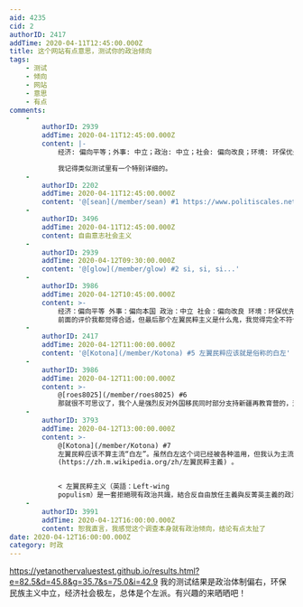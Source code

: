 ```yaml
---
aid: 4235
cid: 2
authorID: 2417
addTime: 2020-04-11T12:45:00.000Z
title: 这个网站有点意思，测试你的政治倾向
tags:
    - 测试
    - 倾向
    - 网站
    - 意思
    - 有点
comments:
    -
        authorID: 2939
        addTime: 2020-04-11T12:45:00.000Z
        content: |-
            经济: 偏向平等；外事: 中立；政治: 中立；社会: 偏向改良；环境: 环保优先；社会自由主义

            我记得类似测试里有一个特别详细的。
    -
        authorID: 2202
        addTime: 2020-04-11T12:45:00.000Z
        content: '@[sean](/member/sean) #1 https://www.politiscales.net 是这个吧'
    -
        authorID: 3496
        addTime: 2020-04-11T12:45:00.000Z
        content: 自由意志社会主义
    -
        authorID: 2939
        addTime: 2020-04-12T09:30:00.000Z
        content: '@[glow](/member/glow) #2 si, si, si...'
    -
        authorID: 3986
        addTime: 2020-04-12T10:45:00.000Z
        content: >-
            经济：偏向平等 外事：偏向本国 政治：中立 社会：偏向改良 环境：环保优先 最接近的意识形态：左翼民粹主义
            前面的评价我都觉得合适，但最后那个左翼民粹主义是什么鬼，我觉得完全不符合啊。
    -
        authorID: 2417
        addTime: 2020-04-12T11:00:00.000Z
        content: '@[Kotona](/member/Kotona) #5 左翼民粹应该就是俗称的白左'
    -
        authorID: 3986
        addTime: 2020-04-12T11:00:00.000Z
        content: >-
            @[roes8025](/member/roes8025) #6
            那就很不可思议了，我个人是强烈反对外国移民同时部分支持新疆再教育营的，这样都能被划进白左，我不太理解这个网站评价的标准。
    -
        authorID: 3793
        addTime: 2020-04-12T13:00:00.000Z
        content: >-
            @[Kotona](/member/Kotona) #7
            左翼民粹应该不算主流“白左”。虽然白左这个词已经被各种滥用，但我认为主流白左不是民粹主义。左翼民粹在维基上的解释见此
            (https://zh.m.wikipedia.org/zh/左翼民粹主義) 。


            < 左翼民粹主义（英語：Left-wing
            populism）是一套拒絕現有政治共識，結合反自由放任主義與反菁英主義的政治哲學。之所以稱為左翼，是因他們推崇社會平等與相關的政府方案、反對資本主義和全球化，但与右翼的种族排外主義思想相对。
    -
        authorID: 3991
        addTime: 2020-04-12T16:00:00.000Z
        content: 恕我直言，我感觉这个调查本身就有政治倾向，结论有点太扯了
date: 2020-04-12T16:00:00.000Z
category: 时政
---
```


https://yetanothervaluestest.github.io/results.html?e=82.5&d=45.8&g=35.7&s=75.0&i=42.9 我的测试结果是政治体制偏右，环保民族主义中立，经济社会极左，总体是个左派。有兴趣的来晒晒吧！
